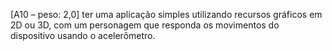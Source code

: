 [A10 – peso: 2,0] ter uma aplicação simples utilizando recursos gráficos em 2D ou 3D, com um personagem que responda os movimentos do dispositivo usando o acelerômetro.